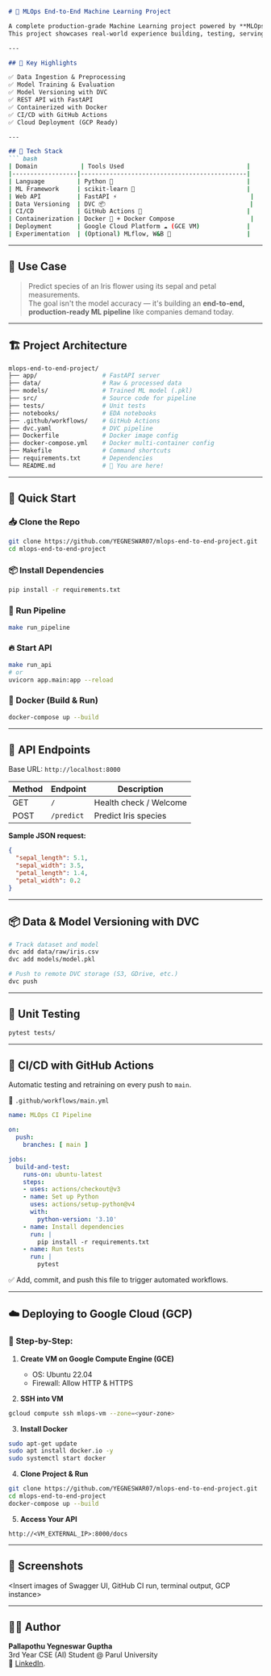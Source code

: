 ```markdown
# 🚀 MLOps End-to-End Machine Learning Project

A complete production-grade Machine Learning project powered by **MLOps** principles: automation, reproducibility, scalability, and cloud deployment.  
This project showcases real-world experience building, testing, serving, and deploying an ML model using industry tools and practices.

---

## 🎯 Key Highlights

✅ Data Ingestion & Preprocessing  
✅ Model Training & Evaluation  
✅ Model Versioning with DVC  
✅ REST API with FastAPI  
✅ Containerized with Docker  
✅ CI/CD with GitHub Actions  
✅ Cloud Deployment (GCP Ready)

---

## 📌 Tech Stack
``` bash
| Domain            | Tools Used                                  |
|------------------|----------------------------------------------|
| Language         | Python 🐍                                     |
| ML Framework     | scikit-learn 🤖                               |
| Web API          | FastAPI ⚡                                     |
| Data Versioning  | DVC 📦                                        |
| CI/CD            | GitHub Actions 🚀                             |
| Containerization | Docker 🐳 + Docker Compose                     |
| Deployment       | Google Cloud Platform ☁️ (GCE VM)             |
| Experimentation  | (Optional) MLflow, W&B 🎯                     |
```
---

## 🧠 Use Case

> Predict species of an Iris flower using its sepal and petal measurements.  
The goal isn't the model accuracy — it's building an **end-to-end, production-ready ML pipeline** like companies demand today.

---

## 🏗️ Project Architecture

```bash
mlops-end-to-end-project/
├── app/                  # FastAPI server
├── data/                 # Raw & processed data
├── models/               # Trained ML model (.pkl)
├── src/                  # Source code for pipeline
├── tests/                # Unit tests
├── notebooks/            # EDA notebooks
├── .github/workflows/    # GitHub Actions
├── dvc.yaml              # DVC pipeline
├── Dockerfile            # Docker image config
├── docker-compose.yml    # Docker multi-container config
├── Makefile              # Command shortcuts
├── requirements.txt      # Dependencies
└── README.md             # 📖 You are here!
```

---

## 🚀 Quick Start

### 📥 Clone the Repo

```bash
git clone https://github.com/YEGNESWAR07/mlops-end-to-end-project.git
cd mlops-end-to-end-project
```

### 📦 Install Dependencies

```bash
pip install -r requirements.txt
```

### 🧪 Run Pipeline

```bash
make run_pipeline
```

### 🔥 Start API

```bash
make run_api
# or
uvicorn app.main:app --reload
```

### 🐳 Docker (Build & Run)

```bash
docker-compose up --build
```

---

## 📡 API Endpoints

Base URL: `http://localhost:8000`

| Method | Endpoint    | Description            |
|--------|-------------|------------------------|
| GET    | `/`         | Health check / Welcome |
| POST   | `/predict`  | Predict Iris species   |

**Sample JSON request:**

```json
{
  "sepal_length": 5.1,
  "sepal_width": 3.5,
  "petal_length": 1.4,
  "petal_width": 0.2
}
```

---

## 📦 Data & Model Versioning with DVC

```bash
# Track dataset and model
dvc add data/raw/iris.csv
dvc add models/model.pkl

# Push to remote DVC storage (S3, GDrive, etc.)
dvc push
```

---

## 🧪 Unit Testing

```bash
pytest tests/
```

---

## 🔁 CI/CD with GitHub Actions

Automatic testing and retraining on every push to `main`.

📁 `.github/workflows/main.yml`

```yaml
name: MLOps CI Pipeline

on:
  push:
    branches: [ main ]

jobs:
  build-and-test:
    runs-on: ubuntu-latest
    steps:
    - uses: actions/checkout@v3
    - name: Set up Python
      uses: actions/setup-python@v4
      with:
        python-version: '3.10'
    - name: Install dependencies
      run: |
        pip install -r requirements.txt
    - name: Run tests
      run: |
        pytest
```

✅ Add, commit, and push this file to trigger automated workflows.

---

## ☁️ Deploying to Google Cloud (GCP)

### 🔧 Step-by-Step:

1. **Create VM on Google Compute Engine (GCE)**
   - OS: Ubuntu 22.04
   - Firewall: Allow HTTP & HTTPS

2. **SSH into VM**

```bash
gcloud compute ssh mlops-vm --zone=<your-zone>
```

3. **Install Docker**

```bash
sudo apt-get update
sudo apt install docker.io -y
sudo systemctl start docker
```

4. **Clone Project & Run**

```bash
git clone https://github.com/YEGNESWAR07/mlops-end-to-end-project.git
cd mlops-end-to-end-project
docker-compose up --build
```

5. **Access Your API**

```text
http://<VM_EXTERNAL_IP>:8000/docs
```

---

## 📸 Screenshots

<Insert images of Swagger UI, GitHub CI run, terminal output, GCP instance>

---

## 👨‍💻 Author

**Pallapothu Yegneswar Guptha**  
3rd Year CSE (AI) Student @ Parul University  
🔗 [LinkedIn](https://www.linkedin.com/in/pallapothu-yegneswar-guptha-65b480253).

